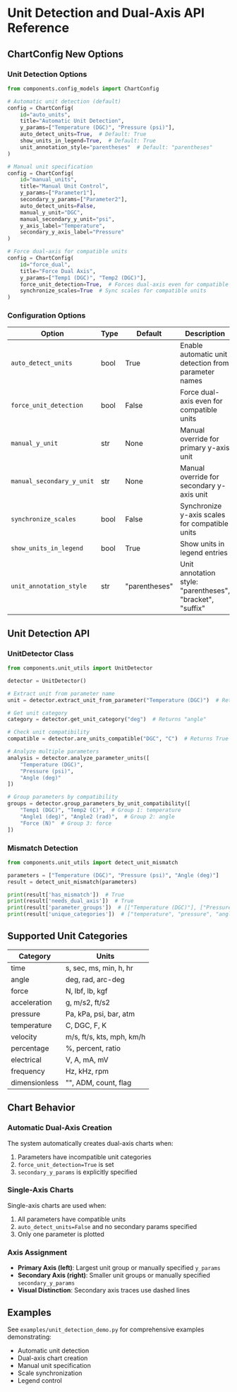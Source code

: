 # Unit Detection and Dual-Axis API Reference

## ChartConfig New Options

### Unit Detection Options

```python
from components.config_models import ChartConfig

# Automatic unit detection (default)
config = ChartConfig(
    id="auto_units",
    title="Automatic Unit Detection",
    y_params=["Temperature (DGC)", "Pressure (psi)"],
    auto_detect_units=True,  # Default: True
    show_units_in_legend=True,  # Default: True
    unit_annotation_style="parentheses"  # Default: "parentheses"
)

# Manual unit specification
config = ChartConfig(
    id="manual_units",
    title="Manual Unit Control",
    y_params=["Parameter1"],
    secondary_y_params=["Parameter2"],
    auto_detect_units=False,
    manual_y_unit="DGC",
    manual_secondary_y_unit="psi",
    y_axis_label="Temperature",
    secondary_y_axis_label="Pressure"
)

# Force dual-axis for compatible units
config = ChartConfig(
    id="force_dual",
    title="Force Dual Axis",
    y_params=["Temp1 (DGC)", "Temp2 (DGC)"],
    force_unit_detection=True,  # Forces dual-axis even for compatible units
    synchronize_scales=True  # Sync scales for compatible units
)
```

### Configuration Options

| Option | Type | Default | Description |
|--------|------|---------|-------------|
| `auto_detect_units` | bool | True | Enable automatic unit detection from parameter names |
| `force_unit_detection` | bool | False | Force dual-axis even for compatible units |
| `manual_y_unit` | str | None | Manual override for primary y-axis unit |
| `manual_secondary_y_unit` | str | None | Manual override for secondary y-axis unit |
| `synchronize_scales` | bool | False | Synchronize y-axis scales for compatible units |
| `show_units_in_legend` | bool | True | Show units in legend entries |
| `unit_annotation_style` | str | "parentheses" | Unit annotation style: "parentheses", "bracket", "suffix" |

## Unit Detection API

### UnitDetector Class

```python
from components.unit_utils import UnitDetector

detector = UnitDetector()

# Extract unit from parameter name
unit = detector.extract_unit_from_parameter("Temperature (DGC)")  # Returns "DGC"

# Get unit category
category = detector.get_unit_category("deg")  # Returns "angle"

# Check unit compatibility
compatible = detector.are_units_compatible("DGC", "C")  # Returns True

# Analyze multiple parameters
analysis = detector.analyze_parameter_units([
    "Temperature (DGC)", 
    "Pressure (psi)",
    "Angle (deg)"
])

# Group parameters by compatibility
groups = detector.group_parameters_by_unit_compatibility([
    "Temp1 (DGC)", "Temp2 (C)",  # Group 1: temperature
    "Angle1 (deg)", "Angle2 (rad)",  # Group 2: angle
    "Force (N)"  # Group 3: force
])
```

### Mismatch Detection

```python
from components.unit_utils import detect_unit_mismatch

parameters = ["Temperature (DGC)", "Pressure (psi)", "Angle (deg)"]
result = detect_unit_mismatch(parameters)

print(result['has_mismatch'])  # True
print(result['needs_dual_axis'])  # True
print(result['parameter_groups'])  # [["Temperature (DGC)"], ["Pressure (psi)"], ["Angle (deg)"]]
print(result['unique_categories'])  # ["temperature", "pressure", "angle"]
```

## Supported Unit Categories

| Category | Units |
|----------|-------|
| time | s, sec, ms, min, h, hr |
| angle | deg, rad, arc-deg |
| force | N, lbf, lb, kgf |
| acceleration | g, m/s2, ft/s2 |
| pressure | Pa, kPa, psi, bar, atm |
| temperature | C, DGC, F, K |
| velocity | m/s, ft/s, kts, mph, km/h |
| percentage | %, percent, ratio |
| electrical | V, A, mA, mV |
| frequency | Hz, kHz, rpm |
| dimensionless | "", ADM, count, flag |

## Chart Behavior

### Automatic Dual-Axis Creation

The system automatically creates dual-axis charts when:

1. Parameters have incompatible unit categories
2. `force_unit_detection=True` is set
3. `secondary_y_params` is explicitly specified

### Single-Axis Charts

Single-axis charts are used when:

1. All parameters have compatible units
2. `auto_detect_units=False` and no secondary params specified
3. Only one parameter is plotted

### Axis Assignment

- **Primary Axis (left)**: Largest unit group or manually specified `y_params`
- **Secondary Axis (right)**: Smaller unit groups or manually specified `secondary_y_params`
- **Visual Distinction**: Secondary axis traces use dashed lines

## Examples

See `examples/unit_detection_demo.py` for comprehensive examples demonstrating:

- Automatic unit detection
- Dual-axis chart creation
- Manual unit specification
- Scale synchronization
- Legend control
